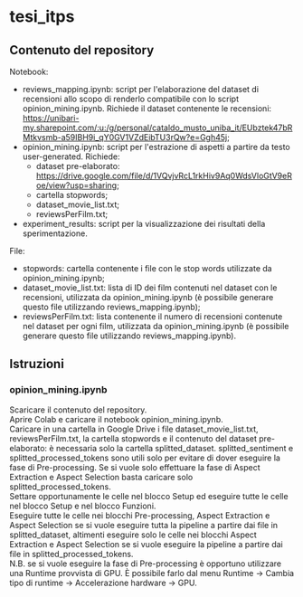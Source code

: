 # tesi_itps

## Contenuto del repository
Notebook:
* reviews_mapping.ipynb: script per l'elaborazione del dataset di recensioni allo scopo di renderlo compatibile con lo script opinion_mining.ipynb. Richiede il dataset contenente le recensioni: https://unibari-my.sharepoint.com/:u:/g/personal/cataldo_musto_uniba_it/EUbztek47bRMtkvsmb-a59IBH9i_qY0GV1VZdEibTU3rQw?e=Ggh45j;
* opinion_mining.ipynb: script per l'estrazione di aspetti a partire da testo user-generated. Richiede:
  * dataset pre-elaborato: https://drive.google.com/file/d/1VQvjvRcL1rkHiv9Aq0WdsVloGtV9eRoe/view?usp=sharing;
  * cartella stopwords;
  * dataset_movie_list.txt;
  * reviewsPerFilm.txt;
* experiment_results: script per la visualizzazione dei risultati della sperimentazione.

File:
* stopwords: cartella contenente i file con le stop words utilizzate da opinion_mining.ipynb;
* dataset_movie_list.txt: lista di ID dei film contenuti nel dataset con le recensioni, utilizzata da opinion_mining.ipynb (è possibile generare questo file utilizzando reviews_mapping.ipynb);
* reviewsPerFilm.txt: lista contenente il numero di recensioni contenute nel dataset per ogni film, utilizzata da opinion_mining.ipynb (è possibile generare questo file utilizzando reviews_mapping.ipynb).

## Istruzioni
### opinion_mining.ipynb
Scaricare il contenuto del repository.\
Aprire Colab e caricare il notebook opinion_mining.ipynb.\
Caricare in una cartella in Google Drive i file dataset_movie_list.txt, reviewsPerFilm.txt, la cartella stopwords e il contenuto del dataset pre-elaborato: è necessaria solo la cartella splitted_dataset. splitted_sentiment e splitted_processed_tokens sono utili solo per evitare di dover eseguire la fase di Pre-processing. Se si vuole solo effettuare la fase di Aspect Extraction e Aspect Selection basta caricare solo splitted_processed_tokens.\
Settare opportunamente le celle nel blocco Setup ed eseguire tutte le celle nel blocco Setup e nel blocco Funzioni.\
Eseguire tutte le celle nei blocchi Pre-processing, Aspect Extraction e Aspect Selection se si vuole eseguire tutta la pipeline a partire dai file in splitted_dataset, altimenti eseguire solo le celle nei blocchi Aspect Extraction e Aspect Selection se si vuole eseguire la pipeline a partire dai file in splitted_processed_tokens.\
N.B. se si vuole eseguire la fase di Pre-processing è opportuno utilizzare una Runtime provvista di GPU. È possibile farlo dal menu Runtime -> Cambia tipo di runtime -> Accelerazione hardware -> GPU.
